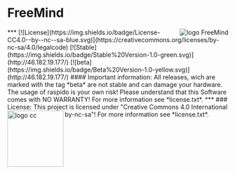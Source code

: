 # FreeMind

<img align="right" src="https://github.com/technikamateur/IGF-FreeMind/blob/master/logo/linux-server-128px.png" alt="logo FreeMind">
***
[![License](https://img.shields.io/badge/License-CC4.0--by--nc--sa-blue.svg)](https://creativecommons.org/licenses/by-nc-sa/4.0/legalcode) [![Stable](https://img.shields.io/badge/Stable%20Version-1.0-green.svg)](http://46.182.19.177/) [![beta](https://img.shields.io/badge/Beta%20Version-1.0-yellow.svg)](http://46.182.19.177/)
#### Important information:
All releases, wich are marked with the tag *beta* are not stable and can damage your hardware.
The usage of raspido is your own risk! Please understand that this Software comes with NO WARRANTY! For more information see *license.txt*.
***
### License:
This project is licensed under "Creative Commons 4.0 International by-nc-sa"! For more information see *license.txt*.
<img align="left" src="http://mirrors.creativecommons.org/presskit/logos/cc.logo.svg" alt="logo cc" width="128">
